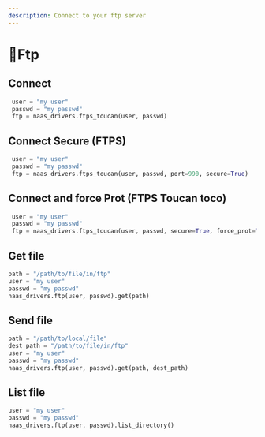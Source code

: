 ```yaml
---
description: Connect to your ftp server
---
```


# 📂Ftp

## Connect

```python
 user = "my user"
 passwd = "my passwd"
 ftp = naas_drivers.ftps_toucan(user, passwd)
```

## Connect Secure \(FTPS\)

```python
 user = "my user"
 passwd = "my passwd"
 ftp = naas_drivers.ftps_toucan(user, passwd, port=990, secure=True)
```

## Connect and force Prot \(FTPS Toucan toco\)

```python
 user = "my user"
 passwd = "my passwd"
 ftp = naas_drivers.ftps_toucan(user, passwd, secure=True, force_prot=True)
```

## Get file

```python
path = "/path/to/file/in/ftp"
user = "my user"
passwd = "my passwd"
naas_drivers.ftp(user, passwd).get(path)
```

## Send file

```python
path = "/path/to/local/file"
dest_path = "/path/to/file/in/ftp"
user = "my user"
passwd = "my passwd"
naas_drivers.ftp(user, passwd).get(path, dest_path)
```

## List file

```python
user = "my user"
passwd = "my passwd"
naas_drivers.ftp(user, passwd).list_directory()
```

